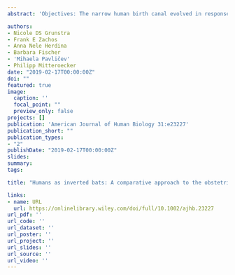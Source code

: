 ```yaml
---
abstract: 'Objectives: The narrow human birth canal evolved in response to multiple opposing selective forces on the pelvis. These factors cannot be sufficiently disentangled in humans because of the limited range of relevant variation. Here, we outline a comparative strategy to study the evolution of human childbirth and to test existing hypotheses in primates and other mammals. Methods: We combined a literature review with comparative analyses of neonatal and female body and brain mass, using three existing datasets. We also present images of bony pelves of a diverse sample of taxa. Results: Bats, certain non‐human primates, seals, and most ungulates, including whales, have much larger relative neonatal masses than humans, and they all differ in their anatomical adaptations for childbirth. Bats, as a group, are particularly interesting in this context as they give birth to the relatively largest neonates, and their pelvis is highly dimorphic: Whereas males have a fused symphysis, a ligament bridges a large pubic gap in females. The resulting strong demands on the widened and vulnerable pelvic floor likely are relaxed by roosting head‐down. Conclusions: Parturition has constituted a strong selective force in many non‐human placentals. We illustrated how the demands on pelvic morphology resulting from locomotion, pelvic floor stability, childbirth, and perhaps also erectile function in males have been traded off differently in mammals, depending on their locomotion and environment. Exploiting the power of a comparative approach, we present new hypotheses and research directions for resolving the obstetric conundrum in humans.'

authors:
- Nicole DS Grunstra
- Frank E Zachos
- Anna Nele Herdina
- Barbara Fischer
- 'Mihaela Pavličev'
- Philipp Mitteroecker
date: "2019-02-17T00:00:00Z"
doi: ""
featured: true
image:
  caption: ''
  focal_point: ""
  preview_only: false
projects: []
publication: 'American Journal of Human Biology 31:e23227'
publication_short: ""
publication_types:
- "2"
publishDate: "2019-02-17T00:00:00Z"
slides: 
summary: 
tags:

title: "Humans as inverted bats: A comparative approach to the obstetric conundrum"

links:
- name: URL
  url: https://onlinelibrary.wiley.com/doi/full/10.1002/ajhb.23227
url_pdf: ''
url_code: ''
url_dataset: ''
url_poster: ''
url_project: ''
url_slides: ''
url_source: ''
url_video: ''
---
```

